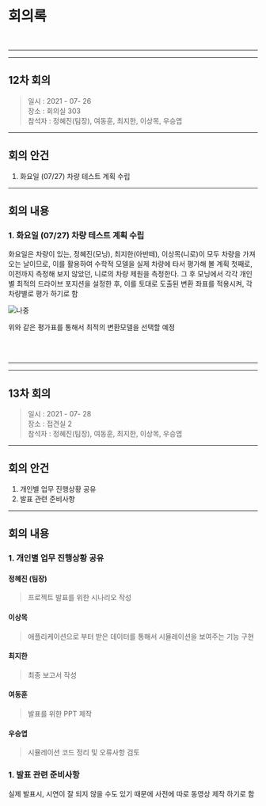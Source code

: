 # 회의록
<br>

-------------------------------------------------
-------------------------------------------------
## 12차 회의
>일시 : 2021 - 07- 26 <br>
>장소 : 회의실 303<br>
>참석자 : 정혜진(팀장), 여동훈, 최지한, 이상목, 우승엽<br>

-----------------------------------------------------

## 회의 안건

  1. 화요일 (07/27) 차량 테스트 계획 수립

------------------------------------------------------


## 회의 내용

### 1. 화요일 (07/27) 차량 테스트 계획 수립

  화요일은 차량이 있는, 정혜진(모닝), 최지한(아반떼), 이상목(니로)이 모두 차량을 가져오는 날이므로, 이를 활용하여 수학적 모델을 실제 차량에 타서 평가해 볼 계획
  첫째로, 이전까지 측정해 보지 않았던, 니로의 차량 제원을 측정한다.
  그 후 모닝에서 각각 개인별 최적의 드라이브 포지션을 설정한 후, 이를 토대로 도출된 변환 좌표를 적용시켜, 각 차량별로 평가 하기로 함
  
  ![나중](https://user-images.githubusercontent.com/48755699/127240623-509139d5-db76-485f-9806-e681e43880b3.PNG)
  
  위와 같은 평가표를 통해서 최적의 변환모델을 선택할 예정
 

<br><br>


----------------------------------------------------------



-------------------------------------------------
## 13차 회의
>일시 : 2021 - 07- 28 <br>
>장소 : 접견실 2<br>
>참석자 : 정혜진(팀장), 여동훈, 최지한, 이상목, 우승엽<br>

-----------------------------------------------------

## 회의 안건

  1. 개인별 업무 진행상황 공유
  2. 발표 관련 준비사항

------------------------------------------------------


## 회의 내용

### 1. 개인별 업무 진행상황 공유

  #### 정혜진 (팀장)
  > 프로젝트 발표를 위한 시나리오 작성 

  #### 이상목
  > 애플리케이션으로 부터 받은 데이터를 통해서 시뮬레이션을 보여주는 기능 구현

  #### 최지한
  > 최종 보고서 작성

  #### 여동훈
  > 발표를 위한 PPT 제작

  #### 우승엽
  > 시뮬레이션 코드 정리 및 오류사항 검토

 
### 1. 발표 관련 준비사항
  실제 발표시, 시연이 잘 되지 않을 수도 있기 때문에 사전에 따로 동영상 제작 하기로 함



